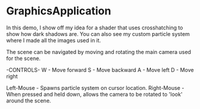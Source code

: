 # GraphicsApplication

In this demo, I show off my idea for a shader that uses crosshatching to show how dark shadows are. 
You can also see my custom particle system where I made all the images used in it.

The scene can be navigated by moving and rotating the main camera used for the scene.

-CONTROLS-
W - Move forward
S - Move backward
A - Move left
D - Move right

Left-Mouse - Spawns particle system on cursor location.
Right-Mouse - When pressed and held down, allows the camera to be rotated to 'look' around the scene.
